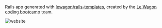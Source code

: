 Rails app generated with [lewagon/rails-templates](https://github.com/lewagon/rails-templates), created by the [Le Wagon coding bootcamp](https://www.lewagon.com) team.

![website](https://github.com/InesMaatalla/airbnb-clone-partybus/tree/master/app/assets/images/party.png)
